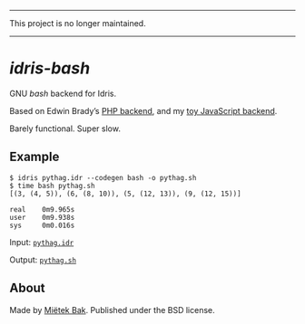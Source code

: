 -------------------------------------------------------------------------------

This project is no longer maintained.

-------------------------------------------------------------------------------


_idris-bash_
============

GNU _bash_ backend for Idris.

Based on Edwin Brady’s [PHP backend](https://github.com/edwinb/idris-php), and my [toy JavaScript backend](https://github.com/mietek/idris-js).

Barely functional.  Super slow.


Example
-------

    $ idris pythag.idr --codegen bash -o pythag.sh
    $ time bash pythag.sh
    [(3, (4, 5)), (6, (8, 10)), (5, (12, 13)), (9, (12, 15))]

    real    0m9.965s
    user    0m9.938s
    sys     0m0.016s

Input: [`pythag.idr`](pythag.idr)

Output: [`pythag.sh`](https://gist.github.com/mietek/7fbb604d186042f613d3)


About
-----

Made by [Miëtek Bak](https://mietek.io/).  Published under the BSD license.

